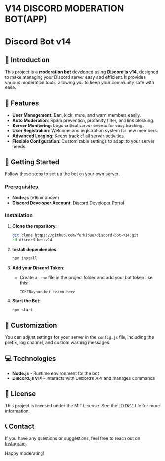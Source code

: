 # V14 DISCORD MODERATION BOT(APP)

# Discord Bot v14

## 📜 Introduction
This project is a **moderation bot** developed using **Discord.js v14**, designed to make managing your Discord server easy and efficient. It provides various moderation tools, allowing you to keep your community safe with ease.

## 🎉 Features
- **User Management**: Ban, kick, mute, and warn members easily.
- **Auto Moderation**: Spam prevention, profanity filter, and link blocking.
- **Server Monitoring**: Logs critical server events for easy tracking.
- **User Registration**: Welcome and registration system for new members.
- **Advanced Logging**: Keeps track of all server activities.
- **Flexible Configuration**: Customizable settings to adapt to your server needs.

## 🚀 Getting Started
Follow these steps to set up the bot on your own server.

### Prerequisites
- **Node.js** (v16 or above)
- **Discord Developer Account**: [Discord Developer Portal](https://discord.com/developers/applications)

### Installation
1. **Clone the repository**:
    ```bash
    git clone https://github.com/furkibuu/discord-bot-v14.git
    cd discord-bot-v14
    ```

2. **Install dependencies**:
    ```bash
    npm install
    ```

3. **Add your Discord Token**:
   - Create a `.env` file in the project folder and add your bot token like this:
     ```
     TOKEN=your-bot-token-here
     ```

4. **Start the Bot**:
    ```bash
    npm start
    ```

## 📝 Customization
You can adjust settings for your server in the `config.js` file, including the prefix, log channel, and custom warning messages.

## 💻 Technologies
- **Node.js** - Runtime environment for the bot
- **Discord.js v14** - Interacts with Discord’s API and manages commands


## 📜 License
This project is licensed under the MIT License. See the `LICENSE` file for more information.

## 📞 Contact
If you have any questions or suggestions, feel free to reach out on [Instagram](https://www.instagram.com/furkangrns59/).

Happy moderating!

